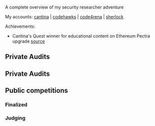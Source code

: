 A complete overview of my security researcher adventure

My accounts:
[cantina](https://cantina.xyz/u/qalex) | [codehawks](https://profiles.cyfrin.io/u/0xalexsr) | [code4rena](https://code4rena.com/@Alekso) |  [sherlock](https://audits.sherlock.xyz/watson/alekso91)

Achievements:
- Cantina's Quest winner for educational content on Ethereum Pectra upgrade [source](https://x.com/cantinaxyz/status/1892700285405176286)

## Private Audits

## Private Audits

## Public competitions
### Finalized
### Judging

